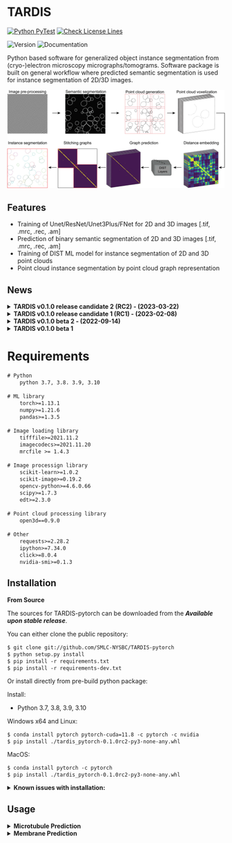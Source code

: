 # TARDIS

[![Python PyTest](https://github.com/SMLC-NYSBC/TARDIS/actions/workflows/python_package.yml/badge.svg?branch=main)](https://github.com/SMLC-NYSBC/TARDIS/actions/workflows/python_package.yml)
[![Check License Lines](https://github.com/SMLC-NYSBC/TARDIS/actions/workflows/licensed.yml/badge.svg)](https://github.com/SMLC-NYSBC/TARDIS/actions/workflows/licensed.yml)

![Version](https://img.shields.io/badge/release-0.1.0_RC2_hotfix3-success)
![Documentation](https://readthedocs.org/projects/tardis-pytorch/badge/?version=latest)

Python based software for generalized object instance segmentation from (cryo-)electron microscopy
micrographs/tomograms. Software package is built on general workflow where predicted semantic segmentation
is used for instance segmentation of 2D/3D images.

![Tardis Workflow](resources/workflow.jpg)

## Features
* Training of Unet/ResNet/Unet3Plus/FNet for 2D and 3D images [.tif, .mrc, .rec, .am]
* Prediction of binary semantic segmentation of 2D and 3D images [.tif, .mrc, .rec, .am]
* Training of DIST ML model for instance segmentation of 2D and 3D point clouds
* Point cloud instance segmentation by point cloud graph representation

## News
<details>
    <summary><b>TARDIS v0.1.0 release candidate 2 (RC2) - (2023-03-22)</b></summary>

    * General improvement form MT prediction
    * Added support for Cry-mem prediction
    * Added support for node (RGB) features in DIST
    * Pre-trained network for Cryo-mem, General-MT, S3DIS dataset
    * Full support for Pytorch 2.0
</details>

<details>
    <summary><b>TARDIS v0.1.0 release candidate 1 (RC1) - (2023-02-08)</b></summary>

    * Overall clean-up for final release 
    * Added full code documentation
    * Added full stable suport for MT prediction 
    * Added support for ScanNetV2 dataset prediction with DIST 
    * Added costume TARDIS error and console logo outputs 
    * TARDIS error handling 

</details>

<details>
    <summary><b>TARDIS v0.1.0 beta 2 - (2022-09-14)</b></summary>

    * Cryo-Membrane 2D support 
    * Stable training and prediction entries for spindletorch and DIST 
    * Restructure and standardized naming iand versioning in TARDIS 
    * Combined all side-code into TARDIS 
    * Full support for Amira formats, MRC/REC, TIF 

</details>

<details>
    <summary><b>TARDIS v0.1.0 beta 1</b></summary>

    * Cryo-Membrane 2D support 
    * Stable training and prediction entries for spindletorch and DIST 
    * Restructure and standardized naming iand versioning in TARDIS 
</details>

# Requirements

    # Python
        python 3.7, 3.8. 3.9, 3.10

    # ML library
        torch>=1.13.1
        numpy>=1.21.6
        pandas>=1.3.5
    
    # Image loading library
        tifffile>=2021.11.2
        imagecodecs>=2021.11.20
        mrcfile >= 1.4.3
    
    # Image processign library 
        scikit-learn>=1.0.2
        scikit-image>=0.19.2
        opencv-python>=4.6.0.66
        scipy>=1.7.3
        edt>=2.3.0

    # Point cloud processing library
        open3d==0.9.0
    
    # Other
        requests>=2.28.2
        ipython>=7.34.0
        click>=8.0.4
        nvidia-smi>=0.1.3


## Installation
**From Source**

The sources for TARDIS-pytorch can be downloaded from the ***Available upon stable release***.

You can either clone the public repository:

    $ git clone git://github.com/SMLC-NYSBC/TARDIS-pytorch
    $ python setup.py install
    $ pip install -r requirements.txt
    $ pip install -r requirements-dev.txt

Or install directly from pre-build python package:

Install:
* Python 3.7, 3.8, 3.9, 3.10

Windows x64 and Linux:

    $ conda install pytorch pytorch-cuda=11.8 -c pytorch -c nvidia
    $ pip install ./tardis_pytorch-0.1.0rc2-py3-none-any.whl

MacOS:
    
    $ conda install pytorch -c pytorch
    $ pip install ./tardis_pytorch-0.1.0rc2-py3-none-any.whl

<details><summary><b>Known issues with installation:</b></summary>

Linux:

    Error:
        OSError: /lib64/libc.so.6: version `GLIBC_2.18' not found
    
    Solution:
        $ pip install open3d==0.9.0
</details>

## Usage
<details><summary><b>Microtubule Prediction</b></summary>

<details><summary><i>Semantic microtubule prediction:</i></summary>

### Example:
![Prediction example1](resources/tardis_semantic_mt.jpg)

### Usage:

</details>

<details><summary><i>Instance microtubule prediction:</i></summary>

### Example: 
![Prediction example2](resources/tardis_instance_mt.jpg)

### Usage:
```
recommended usage: tardis_mt [-dir path/to/folder/with/input/tomogram]
advance usage: tardis_mt [-dir str] [-out str] [-ps int] [-ct float] [-dt float]
                         [-pv int] [-ap str] ...
```
```
optional arguments:
  -h, --help            show this help message and exit
  -v, --version         show current TARDIS version
  
  
  -dir, --dir [str]     
                        Directory with images for prediction with CNN model.
                        Default: getcwd()
  -out, --output_format [str]
                        Type of output files. The First optional output file is the binary mask 
                        which can be of type None [no output], am [Amira], mrc or tif. 
                        Second output is instance segmentation of objects, which can be 
                        output as amSG [Amira], mrcM [mrc mask], tifM [tif mask],
                        csv coordinate file [ID, X, Y, Z] or None [no instance prediction].
                        Default: None_amSG
  -ps, --patch_size [int]
                        Size of image patch used for prediction. This will break 
                        the tomogram volumes into 3D patches where each patch will be
                        separately predicted and then stitched back together 
                        with 25% overlap.
                        Default: 128
  -rt, --rotate [bool]
                        If True, during CNN prediction image is rotate 4x by 90 degrees.
                        This will increase prediction time 4x. However may lead to more 
                        cleaner output.
                        Default: True 
  -ct, --cnn_threshold [float]
                        Threshold used for CNN prediction.
                        Default: 0.5
  -dt, --dist_threshold [float]
                        Threshold used for instance prediction.
                        Default: 0.75
  -pv, --points_in_patch [int]
                        Size of the cropped point cloud, given as a max. number of points
                        per crop. This will break generated from the binary mask
                        point cloud into smaller patches with overlap. 
                        Default: 1000
  -ap, --amira_prefix [str]
                        If dir/amira folder exist, TARDIS will search for files with
                        given prefix (e.g. file_name.CorrelationLines.am). If the correct
                        file is found, TARDIS will use its instance segmentation with
                        ZiB Amira prediction, and output additional file called
                        file_name_AmiraCompare.am.
                        Default: .CorrelationLines  
  -fl, --filter_by_length [int]
                        Filtering parameters for microtubules, defining maximum microtubule 
                        length in angstrom. All filaments shorter then this length 
                        will be deleted.
                        Default: 500
  -cs, --connect_splines [int]
                        Filtering parameter for microtubules. Some microtubules may be 
                        predicted incorrectly as two separate filaments. To overcome this
                        during filtering for each spline, we determine the vector in which 
                        filament end is facing and we connect all filament that faces 
                        the same direction and are within the given connection 
                        distance in angstrom.
                        Default: 2500
  -cr, --connect_cylinder [int]
                        Filtering parameter for microtubules. To reduce false positive 
                        from connecting filaments, we reduce the searching are to cylinder 
                        radius given in angstrom. For each spline we determine vector 
                        in which filament end is facing and we search for a filament 
                        that faces the same direction and their end can be found 
                        within a cylinder.
                        Default: 250
  -acd, --amira_compare_distance [int]
                        If dir/amira/file_amira_prefix.am is recognized, TARDIS runs
                        a comparison between its instance segmentation and ZiB Amira prediction.
                        The comparison is done by evaluating the distance of two filaments from
                        each other. This parameter defines the maximum distance used to 
                        evaluate the similarity between two splines based on their 
                        coordinates [A].
                        Default: 175
  -aip, --amira_inter_probability [flaot]
                        If dir/amira/file_amira_prefix.am is recognized, TARDIS runs
                        a comparison between its instance segmentation and ZiB Amira prediction.
                        This parameter defines the interaction threshold used to identify splines 
                        that are similar overlaps between TARDIS and ZiB Amira.
                        Default: 0.25
 -dv, --device [str]
                        Define which device to use for training:
                        * gpu: Use ID 0 GPU
                        * cpu: Use only CPU
                        * mps: Apple silicon (experimental)
                        * 0-9 - specified GPU device id to use    
                        Default: 0
  -db, --debug [bool]
                        If True, save the output from each step for debugging.
                        Default: False                          
```

</details>

</details>

<details><summary><b>Membrane Prediction</b></summary>

<details><summary><i>Semantic membrane prediction:</i></summary>

### Example: 
![Prediction example3](resources/tardis_semantic_mem.jpg)

### Usage:
```
recommended usage: tardis_mem [-dir path/to/folder/with/input/tomogram]
advance usage: tardis_mem [-dir str] [-out str] [-ps int] ...
```
```
optional arguments:
  -h, --help            show this help message and exit
  -v, --version         show current TARDIS version
  
  
  -dir, --dir [str]     
                        Directory with images for prediction with CNN model.
                        Default: getcwd()
  -out, --output_format [str]
                        Type of output files. The First optional output file is the binary mask 
                        which can be of type None [no output], am [Amira], mrc or tif. 
                        Second output is instance segmentation of objects, which can be 
                        output as amSG [Amira], mrcM [mrc mask], tifM [tif mask],
                        csv coordinate file [ID, X, Y, Z] or None [no instance prediction].
                        Default: mrc_None
  -ps, --patch_size [int]
                        Size of image patch used for prediction. This will break 
                        the tomogram volumes into 3D patches where each patch will be
                        separately predicted and then stitched back together 
                        with 25% overlap.
                        Default: 128
-rt, --rotate [bool]
                        If True, during CNN prediction image is rotate 4x by 90 degrees.
                        This will increase prediction time 4x. However may lead to more 
                        cleaner output. 
                        Default: True
  -ct, --cnn_threshold [float]
                        Threshold used for CNN prediction.
                        Default: 0.15

  -dt, --dist_threshold [float]
                        Threshold used for instance prediction.
                        Default: 0.95
  -pv, --points_in_patch [int]
                        Size of the cropped point cloud, given as a max. number of points
                        per crop. This will break generated from the binary mask
                        point cloud into smaller patches with overlap. 
                        Default: 1000
  -dv, --device [str]
                        Define which device to use for training:
                        * gpu: Use ID 0 GPU
                        * cpu: Use only CPU
                        * mps: Apple silicon (experimental)
                        * 0-9 - specified GPU device id to use 
                        Default: 0

  -db, --debug [bool]
                        If True, save the output from each step for debugging.
                        Default: False  
```

</details>

<details><summary><i>Instance membrane prediction*:</i></summary>

### Example: 
![Prediction example4](resources/tardis_instance_mem.jpg)

*Stable support for membrane instance segmentation is expected in TARDIS-0.1.0-RC3.
TARDIS from v0.1.0-RC2 allows for instance membrane segmentation. Results may vary.

### Usage:
```
recommended usage: tardis_mem [-dir path/to/folder/with/input/tomogram] [-out mrc_mrcM]
advance usage: tardis_mem [-dir str] [-out str] [-ps int] ...
```
```
optional arguments:
  -h, --help            show this help message and exit
  -v, --version         show current TARDIS version
  
  
  -dir, --dir [str]     
                        Directory with images for prediction with CNN model.
                        Default: getcwd()
  -out, --output_format [str]
                        Type of output files. The First optional output file is the binary mask 
                        which can be of type None [no output], am [Amira], mrc or tif. 
                        Second output is instance segmentation of objects, which can be 
                        output as amSG [Amira], mrcM [mrc mask], tifM [tif mask],
                        csv coordinate file [ID, X, Y, Z] or None [no instance prediction].
                        Default: mrc_None
  -ps, --patch_size [int]
                        Size of image patch used for prediction. This will break 
                        the tomogram volumes into 3D patches where each patch will be
                        separately predicted and then stitched back together 
                        with 25% overlap.
                        Default: 128
  -rt, --rotate [bool]
                        If True, during CNN prediction image is rotate 4x by 90 degrees.
                        This will increase prediction time 4x. However may lead to more 
                        cleaner output. 
                        Default: True 
  -ct, --cnn_threshold [float]
                        Threshold used for CNN prediction.
                        Default: 0.5
  -dt, --dist_threshold [float]
                        Threshold used for instance prediction.
                        Default: 0.5
  -pv, --points_in_patch [int]
                        Size of the cropped point cloud, given as a max. number of points
                        per crop. This will break generated from the binary mask
                        point cloud into smaller patches with overlap. 
                        Default: 1000
  -dv, --device [str]
                        Define which device to use for training:
                        * gpu: Use ID 0 GPU
                        * cpu: Use only CPU
                        * mps: Apple silicon (experimental)
                        * 0-9 - specified GPU device id to use    
                        Default: 0 
  -db, --debug [bool]
                        If True, save the output from each step for debugging.
                        Default: False  
```
</details>

</details>
